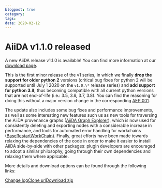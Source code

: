 ```yaml
---
blogpost: true
category:
tags:
date: 2020-02-12
---
```


# AiiDA v1.1.0 released

A new AiiDA release v1.1.0 is available! You can find more information at our [download page](http://www.aiida.net/download/).

This is the first minor release of the v1 series, in which we finally **drop the support for older python 2** versions (critical bug fixes for python 2 will be supported until July 1 2020 on the `v1.0.\*` release series) and **add support for python 3.8**, thus becoming compatible with all current python versions that are not end-of-life (i.e.: 3.5, 3.6, 3.7, 3.8). You can find the reasoning for doing this without a major version change in the corresponding [AEP 001](https://github.com/aiidateam/AEP/tree/master/001_drop_python2#detailed-explanation).

The update also includes some bug fixes and performance improvements, as well as some interesting new features such us as new tools for traversing the AiiDA provenance graphs ([AiiDA Graph Explorer](https://github.com/aiidateam/aiida-core/pull/3686)), which is now used for consistently deleting and exporting nodes with a considerable increase in performance, and tools for automated error handling for workchains ([BaseRestartWorkChain](https://github.com/aiidateam/aiida-core/pull/3748)). Finally, great efforts have been made towards relaxing the dependencies of the code in order to make it easier to install AiiDA side-by-side with other packages: plugin developers are encouraged to adopt a similar philosophy, going through their own dependencies and relaxing them where applicable.

More details and download options can be found through the following links:

[Change log](https://github.com/aiidateam/aiida-core/blob/v1.1.0/CHANGELOG.md)[Clone url](https://github.com/aiidateam/aiida-core/tree/v1.1.0)[Download zip](https://github.com/aiidateam/aiida-core/archive/v1.1.0.zip)
